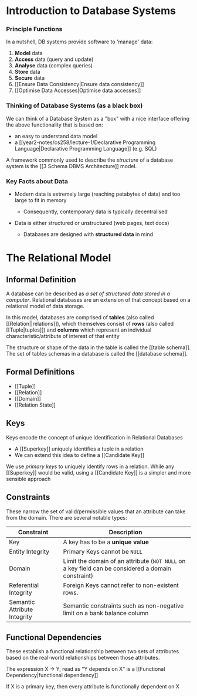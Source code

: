 # Introduction to Database Systems
### Principle Functions
In a nutshell, DB systems provide software to 'manage' data:
1. **Model** data
2. **Access** data (query and update)
3. **Analyse** data (complex queries)
4. **Store** data
5. **Secure** data
6. [[Ensure Data Consistency|Ensure data consistency]]
7. [[Optimise Data Accesses|Optimise data accesses]]

### Thinking of Database Systems (as a black box)
We can think of a Database System as a "box" with a nice interface offering the above functionality that is based on:
- an easy to understand data model
- a [[year2-notes/cs258/lecture-1/Declarative Programming Language|Declarative Programming Language]] (e.g. SQL)

A framework commonly used to describe the *structure* of a database system is the [[3 Schema DBMS Architecture]] model.
### Key Facts about Data
- Modern data is extremely large (reaching petabytes of data) and too large to fit in memory
	- Consequently, contemporary data is typically decentralised

- Data is either structured or unstructured (web pages, text docs)
	- Databases are designed with **structured data** in mind
 
# The Relational Model
## Informal Definition
A database can be described as *a set of structured data stored in a computer*. Relational databases are an extension of that concept based on a relational model of data storage. 

In this model, databases are comprised of **tables** (also called [[Relation||relations]]), which themselves consist of **rows** (also called [[Tuple|tuples]]) and **columns** which represent an individual characteristic/attribute of interest of that entity

The structure or shape of the data in the table is called the [[table schema]]. The set of tables schemas in a database is called the [[database schema]].
## Formal Definitions
- [[Tuple]]
- [[Relation]]
- [[Domain]]
- [[Relation State]]
## Keys
Keys encode the concept of unique identification in Relational Databases

- A [[Superkey]] uniquely identifies a tuple in a relation
- We can extend this idea to define a [[Candidate Key]]

We use *primary keys* to uniquely identify rows in a relation. While any [[Superkey]] would be valid, using a [[Candidate Key]] is a simpler and more sensible approach
## Constraints
These narrow the set of valid/permissible values that an attribute can take from the domain. There are several notable types:

| Constraint| Description | 
| -------- | -------- |
| Key | A key has to be a **unique value** | 
| Entity Integrity | Primary Keys cannot be `NULL` | 
| Domain | Limit the domain of an attribute (`NOT NULL` on a key field can be considered a domain constraint) |
| Referential Integrity | Foreign Keys cannot refer to non-existent rows. |
| Semantic Attribute Integrity | Semantic constraints such as non-negative limit on a bank balance column |

## Functional Dependencies
These establish a functional relationship between two sets of attributes based on the real-world relationships between those attributes.

The expression X -> Y, read as "Y depends on X" is a [[Functional Dependency|functional dependency]]

If X is a primary key, then every attribute is functionally dependent on X
